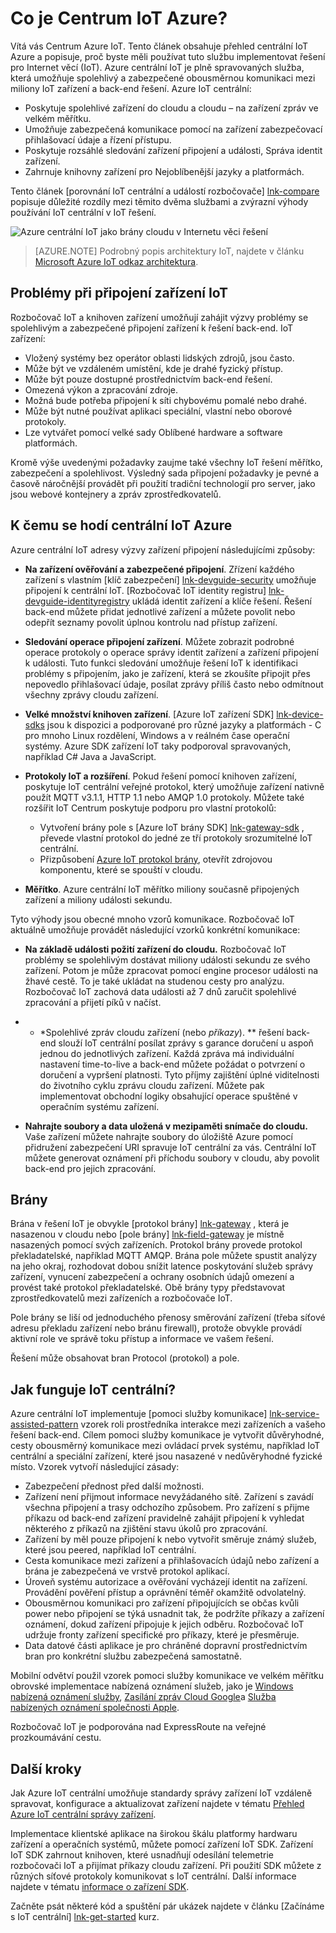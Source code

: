 <properties
 pageTitle="Azure přehled centrální IoT | Microsoft Azure"
 description="Přehled služby Azure IoT centrální: co je Centrum iot, připojení zařízení, internet věci komunikace vzorků a pomáhat služby komunikace"
 services="iot-hub"
 documentationCenter=""
 authors="dominicbetts"
 manager="timlt"
 editor=""/>

<tags
 ms.service="iot-hub"
 ms.devlang="na"
 ms.topic="get-started-article"
 ms.tgt_pltfrm="na"
 ms.workload="na"
 ms.date="08/25/2016"
 ms.author="dobett"/>

# <a name="what-is-azure-iot-hub"></a>Co je Centrum IoT Azure?

Vítá vás Centrum Azure IoT. Tento článek obsahuje přehled centrální IoT Azure a popisuje, proč byste měli používat tuto službu implementovat řešení pro Internet věcí (IoT). Azure centrální IoT je plně spravovaných služba, která umožňuje spolehlivý a zabezpečené obousměrnou komunikaci mezi miliony IoT zařízení a back-end řešení. Azure IoT centrální:

- Poskytuje spolehlivé zařízení do cloudu a cloudu – na zařízení zpráv ve velkém měřítku.
- Umožňuje zabezpečená komunikace pomocí na zařízení zabezpečovací přihlašovací údaje a řízení přístupu.
- Poskytuje rozsáhlé sledování zařízení připojení a události, Správa identit zařízení.
- Zahrnuje knihovny zařízení pro Nejoblíbenější jazyky a platformách.

Tento článek [porovnání IoT centrální a událostí rozbočovače] [ lnk-compare] popisuje důležité rozdíly mezi těmito dvěma službami a zvýrazní výhody používání IoT centrální v IoT řešení.

![Azure centrální IoT jako brány cloudu v Internetu věci řešení][img-architecture]

> [AZURE.NOTE] Podrobný popis architektury IoT, najdete v článku [Microsoft Azure IoT odkaz architektura][lnk-refarch].

## <a name="iot-device-connectivity-challenges"></a>Problémy při připojení zařízení IoT

Rozbočovač IoT a knihoven zařízení umožňují zahájit výzvy problémy se spolehlivým a zabezpečené připojení zařízení k řešení back-end. IoT zařízení:

- Vložený systémy bez operátor oblasti lidských zdrojů, jsou často.
- Může být ve vzdáleném umístění, kde je drahé fyzický přístup.
- Může být pouze dostupné prostřednictvím back-end řešení.
- Omezená výkon a zpracování zdroje.
- Možná bude potřeba připojení k síti chybovému pomalé nebo drahé.
- Může být nutné používat aplikaci speciální, vlastní nebo oborové protokoly.
- Lze vytvářet pomocí velké sady Oblíbené hardware a software platformách.

Kromě výše uvedenými požadavky zaujme také všechny IoT řešení měřítko, zabezpečení a spolehlivost. Výsledný sada připojení požadavky je pevné a časově náročnější provádět při použití tradiční technologií pro server, jako jsou webové kontejnery a zpráv zprostředkovatelů.

## <a name="why-use-azure-iot-hub"></a>K čemu se hodí centrální IoT Azure

Azure centrální IoT adresy výzvy zařízení připojení následujícími způsoby:

-   **Na zařízení ověřování a zabezpečené připojení**. Zřízení každého zařízení s vlastním [klíč zabezpečení] [ lnk-devguide-security] umožňuje připojení k centrální IoT. [Rozbočovač IoT identity registru] [ lnk-devguide-identityregistry] ukládá identit zařízení a klíče řešení. Řešení back-end můžete přidat jednotlivé zařízení a můžete povolit nebo odepřít seznamy povolit úplnou kontrolu nad přístup zařízení.

-   **Sledování operace připojení zařízení**. Můžete zobrazit podrobné operace protokoly o operace správy identit zařízení a zařízení připojení k události. Tuto funkci sledování umožňuje řešení IoT k identifikaci problémy s připojením, jako je zařízení, která se zkoušíte připojit přes nepovedlo přihlašovací údaje, posílat zprávy příliš často nebo odmítnout všechny zprávy cloudu zařízení.

-   **Velké množství knihoven zařízení**. [Azure IoT zařízení SDK] [ lnk-device-sdks] jsou k dispozici a podporované pro různé jazyky a platformách - C pro mnoho Linux rozdělení, Windows a v reálném čase operační systémy. Azure SDK zařízení IoT taky podporoval spravovaných, například C# Java a JavaScript.

-   **Protokoly IoT a rozšíření**. Pokud řešení pomocí knihoven zařízení, poskytuje IoT centrální veřejné protokol, který umožňuje zařízení nativně použít MQTT v3.1.1, HTTP 1.1 nebo AMQP 1.0 protokoly. Můžete také rozšířit IoT Centrum poskytuje podporu pro vlastní protokolů:

    - Vytvoření brány pole s [Azure IoT brány SDK] [ lnk-gateway-sdk] , převede vlastní protokol do jedné ze tří protokoly srozumitelné IoT centrální. 
    - Přizpůsobení [Azure IoT protokol brány][protocol-gateway], otevřít zdrojovou komponentu, které se spouští v cloudu.

-   **Měřítko**. Azure centrální IoT měřítko miliony současně připojených zařízení a miliony události sekundu.

Tyto výhody jsou obecné mnoho vzorů komunikace. Rozbočovač IoT aktuálně umožňuje provádět následující vzorků konkrétní komunikace:

-   **Na základě události požití zařízení do cloudu.** Rozbočovač IoT problémy se spolehlivým dostávat miliony události sekundu ze svého zařízení. Potom je může zpracovat pomocí engine procesor události na žhavé cestě. To je také ukládat na studenou cesty pro analýzu. Rozbočovač IoT zachová data události až 7 dnů zaručit spolehlivé zpracování a přijetí píků v načíst.

-   * *Spolehlivé zpráv cloudu zařízení (nebo *příkazy*). ** řešení back-end slouží IoT centrální posílat zprávy s garance doručení u aspoň jednou do jednotlivých zařízení. Každá zpráva má individuální nastavení time-to-live a back-end můžete požádat o potvrzení o doručení a vypršení platnosti. Tyto příjmy zajištění úplné viditelnosti do životního cyklu zprávu cloudu zařízení. Můžete pak implementovat obchodní logiky obsahující operace spuštěné v operačním systému zařízení.

-   **Nahrajte soubory a data uložená v mezipaměti snímače do cloudu.** Vaše zařízení můžete nahrajte soubory do úložiště Azure pomocí přidružení zabezpečení URI spravuje IoT centrální za vás. Centrální IoT můžete generovat oznámení při příchodu soubory v cloudu, aby povolit back-end pro jejich zpracování.

## <a name="gateways"></a>Brány

Brána v řešení IoT je obvykle [protokol brány] [ lnk-gateway] , která je nasazenou v cloudu nebo [pole brány] [ lnk-field-gateway] je místně nasazených pomocí svých zařízeních. Protokol brány provede protokol překladatelské, například MQTT AMQP. Brána pole můžete spustit analýzy na jeho okraj, rozhodovat dobou snížit latence poskytování služeb správy zařízení, vynucení zabezpečení a ochrany osobních údajů omezení a provést také protokol překladatelské. Obě brány typy představovat zprostředkovatelů mezi zařízeních a rozbočovače IoT.

Pole brány se liší od jednoduchého přenosy směrování zařízení (třeba síťové adresu překladu zařízení nebo bránu firewall), protože obvykle provádí aktivní role ve správě toku přístup a informace ve vašem řešení.

Řešení může obsahovat bran Protocol (protokol) a pole.

## <a name="how-does-iot-hub-work"></a>Jak funguje IoT centrální?

Azure centrální IoT implementuje [pomoci služby komunikace] [ lnk-service-assisted-pattern] vzorek roli prostředníka interakce mezi zařízeních a vašeho řešení back-end. Cílem pomoci služby komunikace je vytvořit důvěryhodné, cesty obousměrný komunikace mezi ovládací prvek systému, například IoT centrální a speciální zařízení, které jsou nasazené v nedůvěryhodné fyzické místo. Vzorek vytvoří následující zásady:

- Zabezpečení přednost před další možnosti.
- Zařízení není přijmout informace nevyžádaného sítě. Zařízení s zavádí všechna připojení a trasy odchozího způsobem. Pro zařízení s přijme příkazu od back-end zařízení pravidelně zahájit připojení k vyhledat některého z příkazů na zjištění stavu úkolů pro zpracování.
- Zařízení by měl pouze připojení k nebo vytvořit směruje známý služeb, které jsou peered, například IoT centrální.
- Cesta komunikace mezi zařízení a přihlašovacích údajů nebo zařízení a brána je zabezpečená ve vrstvě protokol aplikací.
- Úroveň systému autorizace a ověřování vycházejí identit na zařízení. Provádění pověření přístup a oprávnění téměř okamžitě odvolatelný.
- Obousměrnou komunikaci pro zařízení připojujících se občas kvůli power nebo připojení se týká usnadnit tak, že podržíte příkazy a zařízení oznámení, dokud zařízení připojuje k jejich odběru. Rozbočovač IoT udržuje fronty zařízení specifické pro příkazy, které je přesměruje.
- Data datové části aplikace je pro chráněné dopravní prostřednictvím bran pro konkrétní službu zabezpečená samostatně.

Mobilní odvětví použil vzorek pomoci služby komunikace ve velkém měřítku obrovské implementace nabízená oznámení služeb, jako je [Windows nabízená oznámení služby][lnk-wns], [Zasílání zpráv Cloud Google][lnk-google-messaging]a [Služba nabízených oznámení společnosti Apple][lnk-apple-push].

Rozbočovač IoT je podporována nad ExpressRoute na veřejné prozkoumávání cestu.

## <a name="next-steps"></a>Další kroky

Jak Azure IoT centrální umožňuje standardy správy zařízení IoT vzdáleně spravovat, konfigurace a aktualizovat zařízení najdete v tématu [Přehled Azure IoT centrální správy zařízení][lnk-device-management].

Implementace klientské aplikace na širokou škálu platformy hardwaru zařízení a operačních systémů, můžete pomocí zařízení IoT SDK. Zařízení IoT SDK zahrnout knihoven, které usnadňují odesílání telemetrie rozbočovači IoT a přijímat příkazy cloudu zařízení. Při použití SDK můžete z různých síťové protokoly komunikovat s IoT centrální. Další informace najdete v tématu [informace o zařízení SDK][lnk-device-sdks].

Začněte psát některé kód a spuštění pár ukázek najdete v článku [Začínáme s IoT centrální] [ lnk-get-started] kurz.

[img-architecture]: media/iot-hub-what-is-iot-hub/hubarchitecture.png


[lnk-get-started]: iot-hub-csharp-csharp-getstarted.md
[protocol-gateway]: https://github.com/Azure/azure-iot-protocol-gateway/blob/master/README.md
[lnk-service-assisted-pattern]: http://blogs.msdn.com/b/clemensv/archive/2014/02/10/service-assisted-communication-for-connected-devices.aspx "Služba pomoci komunikace, příspěvek na blogu od Clemens Vasters"
[lnk-compare]: iot-hub-compare-event-hubs.md
[lnk-gateway]: iot-hub-protocol-gateway.md
[lnk-field-gateway]: iot-hub-devguide-endpoints.md#field-gateways
[lnk-devguide-identityregistry]: iot-hub-devguide-identity-registry.md
[lnk-devguide-security]: iot-hub-devguide-security.md
[lnk-wns]: https://msdn.microsoft.com/library/windows/apps/mt187203.aspx
[lnk-google-messaging]: https://developers.google.com/cloud-messaging/
[lnk-apple-push]: https://developer.apple.com/library/ios/documentation/NetworkingInternet/Conceptual/RemoteNotificationsPG/Chapters/ApplePushService.html#//apple_ref/doc/uid/TP40008194-CH100-SW9
[lnk-device-sdks]: https://github.com/Azure/azure-iot-sdks
[lnk-refarch]: http://download.microsoft.com/download/A/4/D/A4DAD253-BC21-41D3-B9D9-87D2AE6F0719/Microsoft_Azure_IoT_Reference_Architecture.pdf
[lnk-gateway-sdk]: https://github.com/Azure/azure-iot-gateway-sdk
[lnk-device-management]: iot-hub-device-management-overview.md
